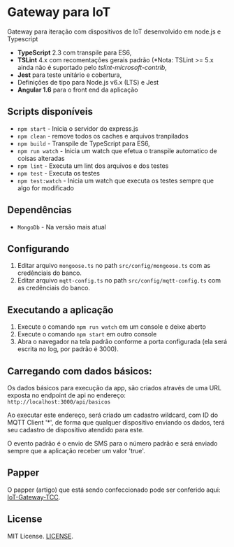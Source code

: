 # Gateway para IoT

Gateway para iteração com dispositivos de IoT desenvolvido em node.js e Typescript

+ **TypeScript** 2.3 com transpile para ES6,
+ **TSLint** 4.x com recomentações gerais padrão (*Nota: TSLint >= 5.x ainda não é suportado pelo _tslint-microsoft-contrib_,
+ **Jest** para teste unitário e cobertura,
+ Definições de tipo para Node.js v6.x (LTS) e Jest
+ **Angular 1.6** para o front end da aplicação

## Scripts disponíveis

+ `npm start` - Inicia o servidor do express.js
+ `npm clean` - remove todos os caches e arquivos tranpilados
+ `npm build` - Transpile de TypeScript para ES6,
+ `npm run watch` - Inicia um watch que efetua o transpile automatico de coisas alteradas
+ `npm lint` - Executa um lint dos arquivos e dos testes
+ `npm test` - Executa os testes
+ `npm test:watch` - Inicia um watch que executa os testes sempre que algo for modificado

## Dependências
+ `MongoDb` - Na versão mais atual

## Configurando
1. Editar arquivo `mongoose.ts` no path `src/config/mongoose.ts` com as credênciais do banco.
2. Editar arquivo `mqtt-config.ts` no path `src/config/mqtt-config.ts` com as credênciais do banco.

## Executando a aplicação
1. Execute o comando `npm run watch` em um console e deixe aberto
2. Execute o comando `npm start` em outro console
3. Abra o navegador na tela padrão conforme a porta configurada (ela será escrita no log, por padrão é 3000).

## Carregando com dados básicos:
Os dados básicos para execução da app, são criados através de uma URL exposta no endpoint de api no endereço:
`http://localhost:3000/api/basicos`

Ao executar este endereço, será criado um cadastro wildcard, com ID do MQTT Client '*', de forma que qualquer dispositivo enviando os dados, terá seu cadastro de dispositivo atendido para este.

O evento padrão é o envio de SMS para o número padrão e será enviado sempre que a aplicação receber um valor 'true'.

## Papper
O papper (artigo) que está sendo confeccionado pode ser conferido aqui: [IoT-Gateway-TCC](https://github.com/daniloguimaraes/IoT-Gateway-TCC).

## License
MIT License. [LICENSE](https://github.com/jsynowiec/node-typescript-boilerplate/blob/master/LICENSE).
